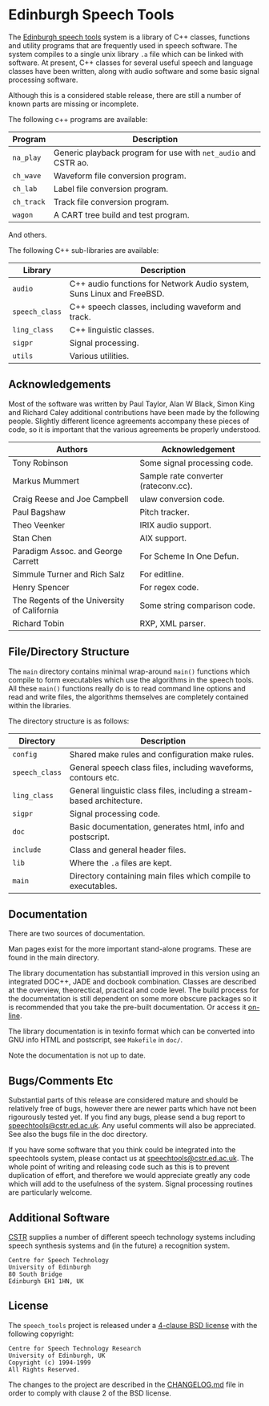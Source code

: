 # Edinburgh Speech Tools

The [Edinburgh speech tools](http://www.cstr.ed.ac.uk/projects/speech_tools.html)
system is a library of C++ classes, functions and utility programs that are
frequently used in speech software. The system compiles to a single unix
library `.a` file which can be linked with software. At present, C++ classes
for several useful speech and language classes have been written, along with
audio software and some basic signal processing software.

Although this is a considered stable release, there are still a number
of known parts are missing or incomplete.

The following c++ programs are available:

| Program    | Description |
|------------|-------------|
| `na_play`  | Generic playback program for use with `net_audio` and CSTR ao. |
| `ch_wave`  | Waveform file conversion program. |
| `ch_lab`   | Label file conversion program. |
| `ch_track` | Track file conversion program. |
| `wagon`    | A CART tree build and test program. |

And others.

The following C++ sub-libraries are available:

| Library        | Description |
|----------------|-------------|
| `audio`        | C++ audio functions for Network Audio system, Suns Linux and FreeBSD. |
| `speech_class` | C++ speech classes, including waveform and track. |
| `ling_class`   | C++ linguistic classes. |
| `sigpr`        | Signal processing. |
| `utils`        | Various utilities. |

## Acknowledgements

Most of the software was written by Paul Taylor, Alan W Black, Simon King
and Richard Caley additional contributions have been made by the
following people.  Slightly different licence agreements accompany
these pieces of code, so it is important that the various agreements
be properly understood.

| Authors                                     | Acknowledgement |
|---------------------------------------------|-----------------|
| Tony Robinson                               | Some signal processing code. |
| Markus Mummert                              | Sample rate converter (rateconv.cc). |
| Craig Reese and Joe Campbell                | ulaw conversion code. |
| Paul Bagshaw                                | Pitch tracker. |
| Theo Veenker                                | IRIX audio support. |
| Stan Chen                                   | AIX support. |
| Paradigm Assoc. and George Carrett          | For Scheme In One Defun. |
| Simmule Turner and Rich Salz                | For editline. |
| Henry Spencer                               | For regex code. |
| The Regents of the University of California | Some string comparison code. |
| Richard Tobin                               | RXP, XML parser. |

## File/Directory Structure

The `main` directory contains minimal wrap-around `main()` functions
which compile to form executables which use the algorithms in the
speech tools. All these `main()` functions really do is to read
command line options and read and write files, the algorithms
themselves are completely contained within the libraries.

The directory structure is as follows:

| Directory      | Description |
|----------------|-------------|
| `config`       | Shared make rules and configuration make rules. |
| `speech_class` | General speech class files, including waveforms, contours etc. |
| `ling_class`   | General linguistic class files, including a stream-based architecture. |
| `sigpr`        | Signal processing code. |
| `doc`          | Basic documentation, generates html, info and postscript. |
| `include`      | Class and general header files. |
| `lib`          | Where the `.a` files are kept. |
| `main`         | Directory containing main files which compile to executables. |

## Documentation

There are two sources of documentation.

Man pages exist for the more important stand-alone programs. These are
found in the main directory.

The library documentation has substantiall improved in this version
using an integrated DOC++, JADE and docbook combination. Classes are
described at the overview, theorectical, practical and code level.
The build process for the documentation is still dependent on some
more obscure packages so it is recommended that you take the
pre-built documentation.  Or access it
[on-line](http://www.cstr.ed.ac.uk/projects/speech_tools.html).

The library documentation is in texinfo format which can be converted
into GNU info HTML and postscript, see `Makefile` in `doc/`.

Note the documentation is not up to date.

## Bugs/Comments Etc

Substantial parts of this release are considered mature and should be
relatively free of bugs, however there are newer parts which have not
been rigourously tested yet.  If you find any bugs, please send a bug
report to speechtools@cstr.ed.ac.uk. Any useful comments will also be
appreciated. See also the bugs file in the doc directory.

If you have some software that you think could be integrated into the
speechtools system, please contact us at
speechtools@cstr.ed.ac.uk. The whole point of writing and releasing
code such as this is to prevent duplication of effort, and therefore
we would appreciate greatly any code which will add to the usefulness
of the system. Signal processing routines are particularly welcome.

## Additional Software

[CSTR](http://www.cstr.ed.ac.uk/) supplies a number of different speech
technology systems including speech synthesis systems and (in the future)
a recognition system.

    Centre for Speech Technology
    University of Edinburgh
    80 South Bridge
    Edinburgh EH1 1HN, UK

## License

The `speech_tools` project is released under a [4-clause BSD license](COPYING)
with the following copyright:

    Centre for Speech Technology Research
    University of Edinburgh, UK
    Copyright (c) 1994-1999
    All Rights Reserved.

The changes to the project are described in the [CHANGELOG.md](CHANGELOG.md)
file in order to comply with clause 2 of the BSD license.
